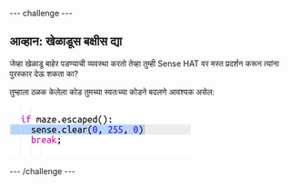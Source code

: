 \--- challenge \---

## आव्हान: खेळाडूस बक्षीस द्या

जेव्हा खेळाडू बाहेर पडण्याची व्यवस्था करतो तेव्हा तुम्ही Sense HAT वर मस्त प्रदर्शन करून त्यांना पुरस्कार देऊ शकता का?

तुम्हाला ठळक केलेला कोड तुमच्या स्वतःच्या कोडने बदलणे आवश्यक असेल:

![screenshot](images/compass-reward.png)

\--- /challenge \---